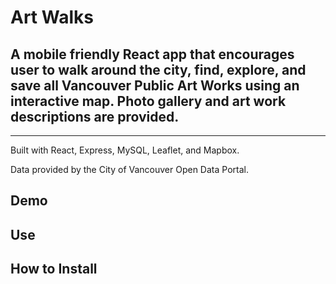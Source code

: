 # Art Walks

## A mobile friendly React app that encourages user to walk around the city, find, explore, and save all Vancouver Public Art Works using an interactive map. Photo gallery and art work descriptions are provided.

---

Built with React, Express, MySQL, Leaflet, and Mapbox.

Data provided by the City of Vancouver Open Data Portal.


## Demo

## Use

## How to Install
